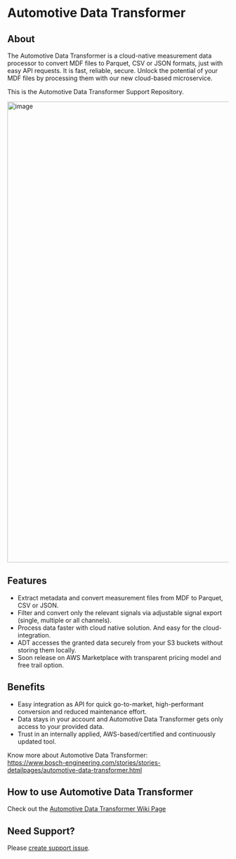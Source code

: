 # Automotive Data Transformer

## About
The Automotive Data Transformer is a cloud-native measurement data processor to convert MDF files to Parquet, CSV or JSON formats, just with easy API requests. It is fast, reliable, secure. Unlock the potential of your MDF files by processing them with our new cloud-based microservice.

This is the Automotive Data Transformer Support Repository.

<img width="1049" alt="image" src="https://github.com/bosch-engineering/automotive_data_transformer_support/assets/54136241/2465a0b6-199e-48de-876f-627bec266fa5">


## Features
* Extract metadata and convert measurement files from MDF to Parquet, CSV or JSON. 
* Filter and convert only the relevant signals via adjustable signal export (single, multiple or all channels).​
* Process data faster with cloud native solution. And easy for the cloud-integration.
* ADT accesses the granted data securely from your S3 buckets without storing them locally.
* Soon release on AWS Marketplace with transparent pricing model and free trail option.

## Benefits
* Easy integration as API for quick go-to-market, high-performant conversion and reduced maintenance effort.
* Data stays in your account and Automotive Data Transformer gets only access to your provided data.​
* Trust in an internally applied, AWS-based/certified and continuously updated tool.​
  
Know more about Automotive Data Transformer: <br>
https://www.bosch-engineering.com/stories/stories-detailpages/automotive-data-transformer.html

## How to use Automotive Data Transformer
Check out the [Automotive Data Transformer Wiki Page](https://github.com/bosch-engineering/automotive_data_transformer_support/wiki)

## Need Support?
Please [create support issue](https://github.com/bosch-engineering/automotive_data_transformer_support/issues).
